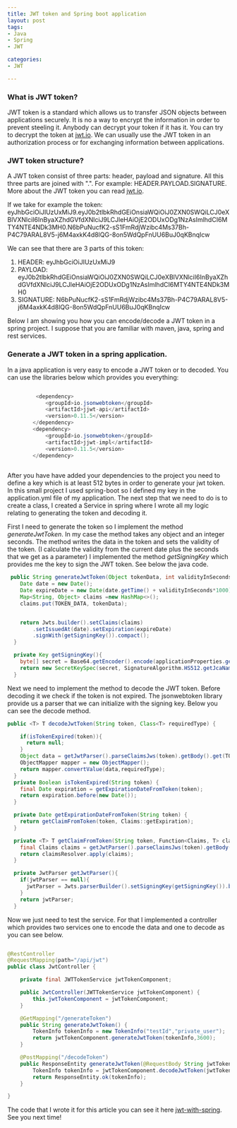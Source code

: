 ```yaml
---
title: JWT token and Spring boot application
layout: post
tags:
- Java
- Spring
- JWT

categories:
- JWT

---
```


### What is JWT token?

JWT token is a standard which allows us to transfer JSON objects between applications securely. 
It is no a way to encrypt the information in order to prevent steeling it. Anybody can decrypt your token if it has it. You can try to decrypt the token at [jwt.io](https://jwt.io). We can usually use the JWT token in an authorization process or for exchanging information between applications. 


### JWT token structure?

A JWT token consist of three parts: header, payload and signature. All this three parts are joined with ".". For example: HEADER.PAYLOAD.SIGNATURE. More about the JWT token you can read [jwt.io](https://jwt.io/introduction).

If we take for example the token: eyJhbGciOiJIUzUxMiJ9.eyJ0b2tlbkRhdGEiOnsiaWQiOiJ0ZXN0SWQiLCJ0eXBlVXNlciI6InByaXZhdGVfdXNlciJ9LCJleHAiOjE2ODUxODg1NzAsImlhdCI6MTY4NTE4NDk3MH0.N6bPuNucfK2-sS1FmRdjWzibc4Ms37Bh-P4C79ARAL8V5-j6M4axkK4d8lQG-8on5WdQpFnUU6BuJ0qKBnqIcw

We can see that there are 3 parts of this token:

1. HEADER: eyJhbGciOiJIUzUxMiJ9
2. PAYLOAD: eyJ0b2tlbkRhdGEiOnsiaWQiOiJ0ZXN0SWQiLCJ0eXBlVXNlciI6InByaXZhdGVfdXNlciJ9LCJleHAiOjE2ODUxODg1NzAsImlhdCI6MTY4NTE4NDk3MH0
3. SIGNATURE: N6bPuNucfK2-sS1FmRdjWzibc4Ms37Bh-P4C79ARAL8V5-j6M4axkK4d8lQG-8on5WdQpFnUU6BuJ0qKBnqIcw 

Below I am showing you how you can encode/decode a JWT token in a spring project. I suppose that you are familiar with maven, java, spring and rest services.

### Generate a JWT token in a spring application.


In a java application is very easy to encode a JWT token or to decoded. You can use the libraries below which provides you everything:

```java

         <dependency>
			<groupId>io.jsonwebtoken</groupId>
			<artifactId>jjwt-api</artifactId>
			<version>0.11.5</version>
		</dependency>
		<dependency>
			<groupId>io.jsonwebtoken</groupId>
			<artifactId>jjwt-impl</artifactId>
			<version>0.11.5</version>
		</dependency>
		
```

After you have have added your dependencies to the project you need to define a key which is at least 512 bytes in order to generate your jwt token. 
In this small project I used spring-boot so I defined my key in the application.yml file of my application. The next step that we need to do is to create a class,
I created a Service in spring where I wrote all my logic relating to generating the token and decoding it.

First I need to generate the token so I implement the method *generateJwtToken*. In my case the method takes any object and an integer seconds. The method writes the data in the token and sets the validity of the token. (I calculate the validity from the current date plus the seconds that we get as a parameter)
I implemented the method *getSigningKey* which provides me the key to sign the JWT token. See below the java code.

```java
 public String generateJwtToken(Object tokenData, int validityInSeconds) {
    Date date = new Date();
    Date expireDate = new Date(date.getTime() + validityInSeconds*1000);
    Map<String, Object> claims =new HashMap<>();
    claims.put(TOKEN_DATA, tokenData);


    return Jwts.builder().setClaims(claims)
        .setIssuedAt(date).setExpiration(expireDate)
        .signWith(getSigningKey()).compact();
  }

  private Key getSigningKey(){
    byte[] secret = Base64.getEncoder().encode(applicationProperties.getJwtSecret().getBytes());
    return new SecretKeySpec(secret, SignatureAlgorithm.HS512.getJcaName());
  }

```
Next we need to implement the method to decode the JWT token. Before decoding it we check if the token is not expired. The jsonwebtoken library provide us a parser that we can initialize with the signing key. Below you can see the decode method.
 
```java
public <T> T decodeJwtToken(String token, Class<T> requiredType) {

    if(isTokenExpired(token)){
      return null;
    }
    Object data = getJwtParser().parseClaimsJws(token).getBody().get(TOKEN_DATA);
    ObjectMapper mapper = new ObjectMapper();
    return mapper.convertValue(data,requiredType);
  }
  private Boolean isTokenExpired(String token) {
    final Date expiration = getExpirationDateFromToken(token);
    return expiration.before(new Date());
  }

  private Date getExpirationDateFromToken(String token) {
    return getClaimFromToken(token, Claims::getExpiration);
  }

  private <T> T getClaimFromToken(String token, Function<Claims, T> claimsResolver) {
    final Claims claims = getJwtParser().parseClaimsJws(token).getBody();
    return claimsResolver.apply(claims);
  }

  private JwtParser getJwtParser(){
    if(jwtParser == null){
      jwtParser = Jwts.parserBuilder().setSigningKey(getSigningKey()).build();
    }
    return jwtParser;
  }

```
Now we just need to test the service. For that I implemented a controller which provides two services one to encode the data and one to decode as you can see below.

```java

@RestController
@RequestMapping(path="/api/jwt")
public class JwtController {

	private final JWTTokenService jwtTokenComponent;

	public JwtController(JWTTokenService jwtTokenComponent) {
		this.jwtTokenComponent = jwtTokenComponent;
	}

	@GetMapping("/generateToken")
	public String generateJwtToken() {
		TokenInfo tokenInfo = new TokenInfo("testId","private_user");
		return jwtTokenComponent.generateJwtToken(tokenInfo,3600);
	}

	@PostMapping("/decodeToken")
	public ResponseEntity generateJwtToken(@RequestBody String jwtToken) {
		TokenInfo tokenInfo = jwtTokenComponent.decodeJwtToken(jwtToken,TokenInfo.class);
		return ResponseEntity.ok(tokenInfo);
	}

}

```

The code that I wrote it for this article you can see it here [jwt-with-spring](https://github.com/frincuandreea/blog-projects-examples/tree/main/jwt-with-spring).
See you next time!
   